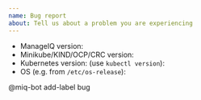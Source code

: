 ```yaml
---
name: Bug report
about: Tell us about a problem you are experiencing
---
```


<!-- 1. Describe the issue you are having and what you expected to happen -->

<!-- 2. Describe steps to reproduce -->

<!-- 3. Fill out the following details -->
- ManageIQ version:
- Minikube/KIND/OCP/CRC version:
- Kubernetes version: (use `kubectl version`):
- OS (e.g. from `/etc/os-release`):

@miq-bot add-label bug
